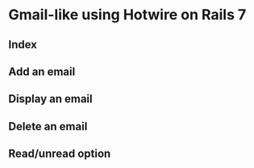 # Gmail-like using Hotwire on Rails 7

## Index

## Add an email

## Display an email

## Delete an email

## Read/unread option


